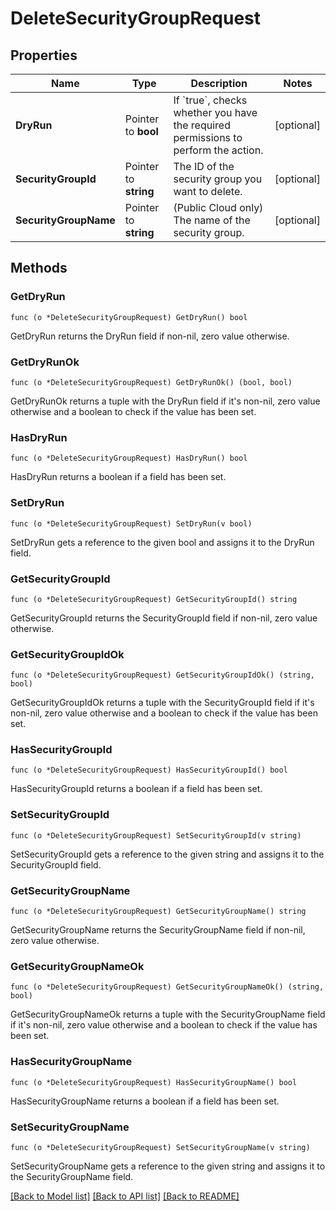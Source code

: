 # DeleteSecurityGroupRequest

## Properties

Name | Type | Description | Notes
------------ | ------------- | ------------- | -------------
**DryRun** | Pointer to **bool** | If &#x60;true&#x60;, checks whether you have the required permissions to perform the action. | [optional] 
**SecurityGroupId** | Pointer to **string** | The ID of the security group you want to delete. | [optional] 
**SecurityGroupName** | Pointer to **string** | (Public Cloud only) The name of the security group. | [optional] 

## Methods

### GetDryRun

`func (o *DeleteSecurityGroupRequest) GetDryRun() bool`

GetDryRun returns the DryRun field if non-nil, zero value otherwise.

### GetDryRunOk

`func (o *DeleteSecurityGroupRequest) GetDryRunOk() (bool, bool)`

GetDryRunOk returns a tuple with the DryRun field if it's non-nil, zero value otherwise
and a boolean to check if the value has been set.

### HasDryRun

`func (o *DeleteSecurityGroupRequest) HasDryRun() bool`

HasDryRun returns a boolean if a field has been set.

### SetDryRun

`func (o *DeleteSecurityGroupRequest) SetDryRun(v bool)`

SetDryRun gets a reference to the given bool and assigns it to the DryRun field.

### GetSecurityGroupId

`func (o *DeleteSecurityGroupRequest) GetSecurityGroupId() string`

GetSecurityGroupId returns the SecurityGroupId field if non-nil, zero value otherwise.

### GetSecurityGroupIdOk

`func (o *DeleteSecurityGroupRequest) GetSecurityGroupIdOk() (string, bool)`

GetSecurityGroupIdOk returns a tuple with the SecurityGroupId field if it's non-nil, zero value otherwise
and a boolean to check if the value has been set.

### HasSecurityGroupId

`func (o *DeleteSecurityGroupRequest) HasSecurityGroupId() bool`

HasSecurityGroupId returns a boolean if a field has been set.

### SetSecurityGroupId

`func (o *DeleteSecurityGroupRequest) SetSecurityGroupId(v string)`

SetSecurityGroupId gets a reference to the given string and assigns it to the SecurityGroupId field.

### GetSecurityGroupName

`func (o *DeleteSecurityGroupRequest) GetSecurityGroupName() string`

GetSecurityGroupName returns the SecurityGroupName field if non-nil, zero value otherwise.

### GetSecurityGroupNameOk

`func (o *DeleteSecurityGroupRequest) GetSecurityGroupNameOk() (string, bool)`

GetSecurityGroupNameOk returns a tuple with the SecurityGroupName field if it's non-nil, zero value otherwise
and a boolean to check if the value has been set.

### HasSecurityGroupName

`func (o *DeleteSecurityGroupRequest) HasSecurityGroupName() bool`

HasSecurityGroupName returns a boolean if a field has been set.

### SetSecurityGroupName

`func (o *DeleteSecurityGroupRequest) SetSecurityGroupName(v string)`

SetSecurityGroupName gets a reference to the given string and assigns it to the SecurityGroupName field.


[[Back to Model list]](../README.md#documentation-for-models) [[Back to API list]](../README.md#documentation-for-api-endpoints) [[Back to README]](../README.md)


